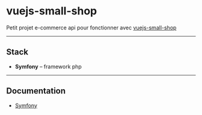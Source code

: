 # vuejs-small-shop

Petit projet e-commerce api pour fonctionner avec [vuejs-small-shop](https://github.com/pat-o-dev/vuejs-small-shop)

---

## Stack

- **Symfony** – framework php


---



## Documentation

- [Symfony](https://symfony.com/doc/)
